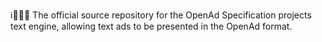 ℹ️📰️📄️💾️ The official source repository for the OpenAd Specification projects text engine, allowing text ads to be presented in the OpenAd format.
